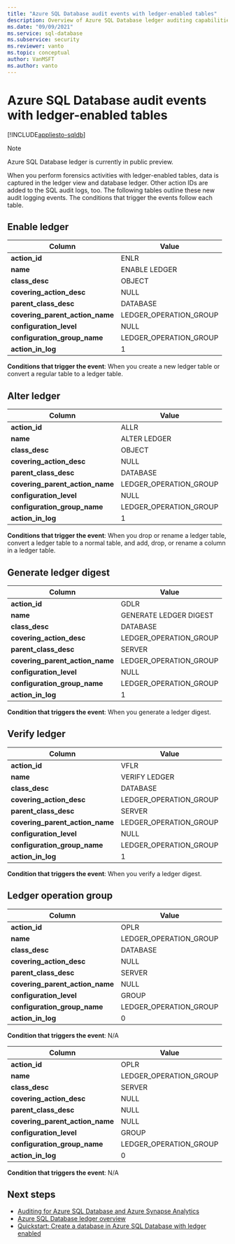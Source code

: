 ```yaml
---
title: "Azure SQL Database audit events with ledger-enabled tables"
description: Overview of Azure SQL Database ledger auditing capabilities
ms.date: "09/09/2021"
ms.service: sql-database
ms.subservice: security
ms.reviewer: vanto
ms.topic: conceptual
author: VanMSFT
ms.author: vanto
---
```


# Azure SQL Database audit events with ledger-enabled tables

[!INCLUDE[appliesto-sqldb](../includes/appliesto-sqldb.md)]

> [!NOTE]
> Azure SQL Database ledger is currently in public preview.

When you perform forensics activities with ledger-enabled tables, data is captured in the ledger view and database ledger. Other action IDs are added to the SQL audit logs, too. The following tables outline these new audit logging events. The conditions that trigger the events follow each table.

## Enable ledger

| Column | Value |
|--|--|
| **action_id** | ENLR |
| **name** | ENABLE LEDGER  |
| **class_desc** | OBJECT |
| **covering_action_desc** | NULL |
| **parent_class_desc** | DATABASE |
| **covering_parent_action_name** | LEDGER_OPERATION_GROUP |
| **configuration_level** | NULL |
| **configuration_group_name** | LEDGER_OPERATION_GROUP |
| **action_in_log** | 1 |

**Conditions that trigger the event**: When you create a new ledger table or convert a regular table to a ledger table.

## Alter ledger

| Column | Value |
|--|--|
| **action_id** | ALLR |
| **name** | ALTER LEDGER |
| **class_desc** | OBJECT |
| **covering_action_desc** | NULL |
| **parent_class_desc** | DATABASE |
| **covering_parent_action_name** | LEDGER_OPERATION_GROUP |
| **configuration_level** | NULL |
| **configuration_group_name** | LEDGER_OPERATION_GROUP |
| **action_in_log** | 1 |

**Conditions that trigger the event**: When you drop or rename a ledger table, convert a ledger table to a normal table, and add, drop, or rename a column in a ledger table.


## Generate ledger digest

| Column | Value |
|--|--|
| **action_id** | GDLR |
| **name** | GENERATE LEDGER DIGEST |
| **class_desc** | DATABASE |
| **covering_action_desc** | LEDGER_OPERATION_GROUP |
| **parent_class_desc** | SERVER |
| **covering_parent_action_name** | LEDGER_OPERATION_GROUP |
| **configuration_level** | NULL |
| **configuration_group_name** | LEDGER_OPERATION_GROUP  |
| **action_in_log** | 1 |

**Condition that triggers the event**: When you generate a ledger digest.

## Verify ledger

| Column | Value |
|--|--|
| **action_id** | VFLR |
| **name** | VERIFY LEDGER |
| **class_desc** | DATABASE |
| **covering_action_desc** | LEDGER_OPERATION_GROUP |
| **parent_class_desc** | SERVER |
| **covering_parent_action_name** | LEDGER_OPERATION_GROUP |
| **configuration_level** | NULL |
| **configuration_group_name** | LEDGER_OPERATION_GROUP |
| **action_in_log** | 1 |

**Condition that triggers the event**: When you verify a ledger digest.

## Ledger operation group

| Column | Value |
|--|--|
| **action_id** | OPLR |
| **name** | LEDGER_OPERATION_GROUP |
| **class_desc** | DATABASE |
| **covering_action_desc** | NULL |
| **parent_class_desc** | SERVER |
| **covering_parent_action_name** | NULL |
| **configuration_level** | GROUP |
| **configuration_group_name** | LEDGER_OPERATION_GROUP |
| **action_in_log** | 0 |

**Condition that triggers the event**: N/A

| Column | Value |
|--|--|
| **action_id** | OPLR |
| **name** | LEDGER_OPERATION_GROUP |
| **class_desc** | SERVER |
| **covering_action_desc** | NULL |
| **parent_class_desc** | NULL |
| **covering_parent_action_name** | NULL |
| **configuration_level** | GROUP |
| **configuration_group_name** | LEDGER_OPERATION_GROUP |
| **action_in_log** | 0 |

**Condition that triggers the event**: N/A 

## Next steps

- [Auditing for Azure SQL Database and Azure Synapse Analytics](auditing-overview.md)
- [Azure SQL Database ledger overview](ledger-overview.md)
- [Quickstart: Create a database in Azure SQL Database with ledger enabled](ledger-create-a-single-database-with-ledger-enabled.md)
